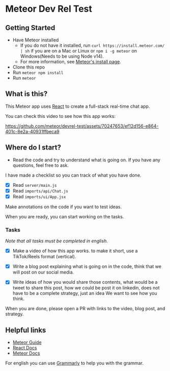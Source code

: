 # Meteor Dev Rel Test

## Getting Started

- Have Meteor installed
  - If you do not have it installed, run `curl https://install.meteor.com/ | sh` if you are on a Mac or Linux or `npm i -g meteor` on Windows(Needs to be using Node v14).
  - For more information, see [Meteor's install page](https://docs.meteor.com/install.html).
- Clone this repo
- Run `meteor npm install`
- Run `meteor`

## What is this?

This Meteor app uses [React](https://react.dev/) to create a full-stack real-time chat app.

You can check this video to see how this app works:

https://github.com/meteor/devrel-test/assets/70247653/ef12d156-e864-401c-8e2a-40931ffbeca9


## Where do I start?

- Read the code and try to understand what is going on. If you have any questions, feel free to ask.

I have made a checklist so you can track of what you have done.

- [x] Read `server/main.js`
- [x] Read `imports/api/Chat.js`
- [x] Read `imports/ui/App.jsx`

Make annotations on the code if you want to test ideas.

When you are ready, you can start working on the tasks.

### Tasks

_Note that all tasks must be completed in english._

- [x] Make a video of how this app works. to make it short,
      use a TikTok/Reels format (vertical).

- [x] Write a blog post explaining what is going on in the code,
      think that we will post on our social media.

- [x] Write ideas of how you would share those contents,
      what would be a tweet to share this post,
      how we could be post it on linkedin, does not have to be a complete strategy,
      just an idea We want to see how you think.

When you are done, please open a PR with links to the video, blog post, and strategy.

## Helpful links

- [Meteor Guide](https://guide.meteor.com/)
- [React Docs](https://react.dev/)
- [Meteor Docs](https://docs.meteor.com/)

For english you can use [Grammarly](https://www.grammarly.com/) to help you with the grammar.
